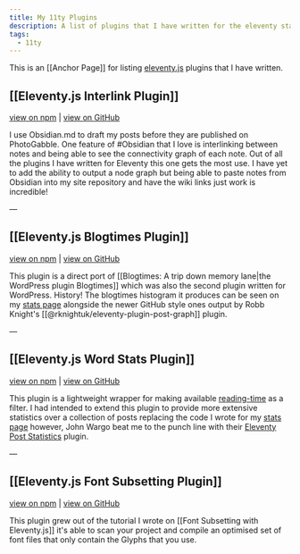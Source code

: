 ```yaml
---
title: My 11ty Plugins
description: A list of plugins that I have written for the eleventy static site generator.
tags:
  - 11ty
---
```


This is an [[Anchor Page]] for listing [eleventy.js](https://www.11ty.dev/) plugins that I have written.

## [[Eleventy.js Interlink Plugin]]
[view on npm](https://www.npmjs.com/package/@photogabble/eleventy-plugin-interlinker) | [view on GitHub](https://github.com/photogabble/eleventy-plugin-interlinker)

I use Obsidian.md to draft my posts before they are published on PhotoGabble. One feature of #Obsidian that I love is interlinking between notes and being able to see the connectivity graph of each note. Out of all the plugins I have written for Eleventy this one gets the most use. I have yet to add the ability to output a node graph but being able to paste notes from Obsidian into my site repository and have the wiki links just work is incredible!

—

## [[Eleventy.js Blogtimes Plugin]]
[view on npm](https://www.npmjs.com/package/@photogabble/eleventy-plugin-blogtimes) | [view on GitHub](https://github.com/photogabble/eleventy-plugin-blogtimes)

This plugin is a direct port of [[Blogtimes: A trip down memory lane|the WordPress plugin Blogtimes]] which was also the second plugin written for WordPress. History! The blogtimes histogram it produces can be seen on my [stats page](/stats) alongside the newer GitHub style ones output by Robb Knight's [[@rknightuk/eleventy-plugin-post-graph]] plugin.

—

## [[Eleventy.js Word Stats Plugin]]
[view on npm](https://www.npmjs.com/package/@photogabble/eleventy-plugin-word-stats) | [view on GitHub](https://github.com/photogabble/eleventy-plugin-word-stats)

This plugin is a lightweight wrapper for making available [reading-time](https://www.npmjs.com/package/reading-time) as a filter. I had intended to extend this plugin to provide more extensive statistics over a collection of posts replacing the code I wrote for my [stats page](/stats) however, John Wargo beat me to the punch line with their [Eleventy Post Statistics](https://github.com/johnwargo/eleventy-plugin-post-stats) plugin.

—

## [[Eleventy.js Font Subsetting Plugin]]
[view on npm](https://www.npmjs.com/package/@photogabble/eleventy-plugin-font-subsetting) | [view on GitHub](https://github.com/photogabble/eleventy-plugin-font-subsetting)

This plugin grew out of the tutorial I wrote on [[Font Subsetting with Eleventy.js]] it's able to scan your project and compile an optimised set of font files that only contain the Glyphs that you use.



